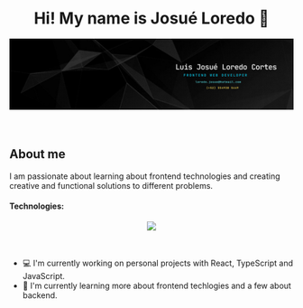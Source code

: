 <h1 align="center">Hi! My name is Josué Loredo 👋</h1>

<div align="center">
  <img src="banner-josue.png">
</div>

<br>
<br>

<h2>About me</h2>
<p>I am passionate about learning about frontend technologies and creating creative and functional solutions to different problems.</p>
<h4>Technologies:</h4>
<p align="center">
  <a href="https://skillicons.dev">
    <img src="https://skillicons.dev/icons?i=react,ts,js,html,css,tailwind,bootstrap,mysql,php,python" />
  </a>
</p>

<br>

<ul>
  <li>💻 I'm currently working on personal projects with React, TypeScript and JavaScript. </li>
  <li>📖 I'm currently learning more about frontend techlogies and a few about backend. </li>
</ul>
